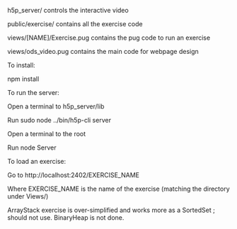 h5p_server/ controls the interactive video

public/exercise/ contains all the exercise code

views/[NAME]/Exercise.pug  contains the pug code to run an exercise

views/ods_video.pug  contains the main code for webpage design


To install:

npm install

To run the server:

Open a terminal to h5p_server/lib

Run sudo node ../bin/h5p-cli server

Open a terminal to the root

Run node Server

To load an exercise:

Go to http://localhost:2402/EXERCISE_NAME

Where EXERCISE_NAME is the name of the exercise (matching the directory under Views/)



ArrayStack exercise is over-simplified and works more as a SortedSet ;
  should not use.
BinaryHeap is not done.
